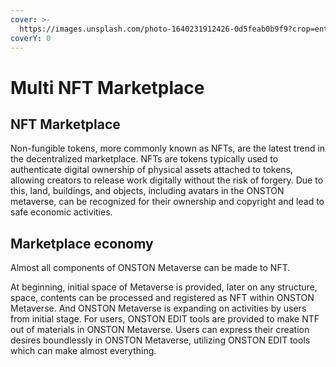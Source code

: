 ```yaml
---
cover: >-
  https://images.unsplash.com/photo-1640231912426-0d5feab0b9f9?crop=entropy&cs=srgb&fm=jpg&ixid=MnwxOTcwMjR8MHwxfHNlYXJjaHw1fHxuZnR8ZW58MHx8fHwxNjQyNjUzMTA2&ixlib=rb-1.2.1&q=85
coverY: 0
---
```


# Multi NFT Marketplace

## NFT Marketplace

Non-fungible tokens, more commonly known as NFTs, are the latest trend in the decentralized marketplace. NFTs are tokens typically used to authenticate digital ownership of physical assets attached to tokens, allowing creators to release work digitally without the risk of forgery. Due to this, land, buildings, and objects, including avatars in the ONSTON metaverse, can be recognized for their ownership and copyright and lead to safe economic activities.

## Marketplace economy

Almost all components of ONSTON Metaverse can be made to NFT.

At beginning, initial space of Metaverse is provided, later on any structure, space, contents can be processed and registered as NFT within ONSTON Metaverse. And ONSTON Metaverse is expanding on activities by users from initial stage. For users, ONSTON EDIT tools are provided to make NTF out of materials in ONSTON Metaverse. Users can express their creation desires boundlessly in ONSTON Metaverse, utilizing ONSTON EDIT tools which can make almost everything.

